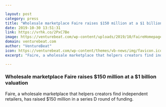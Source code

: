 ```yaml
---

layout: post
category: press
title: "Wholesale marketplace Faire raises $150 million at a $1 billion valuation"
date: 2019-10-30 13:51:31
link: https://vrhk.co/2PxC7Be
image: https://venturebeat.com/wp-content/uploads/2019/10/FaireHomepage.jpg?w=1200&strip=all
domain: venturebeat.com
author: "VentureBeat"
icon: https://venturebeat.com/wp-content/themes/vb-news/img/favicon.ico
excerpt: "Faire, a wholesale marketplace that helpers creators find independent retailers, has raised $150 million in a series D round of funding."

---
```


### Wholesale marketplace Faire raises $150 million at a $1 billion valuation

Faire, a wholesale marketplace that helpers creators find independent retailers, has raised $150 million in a series D round of funding.